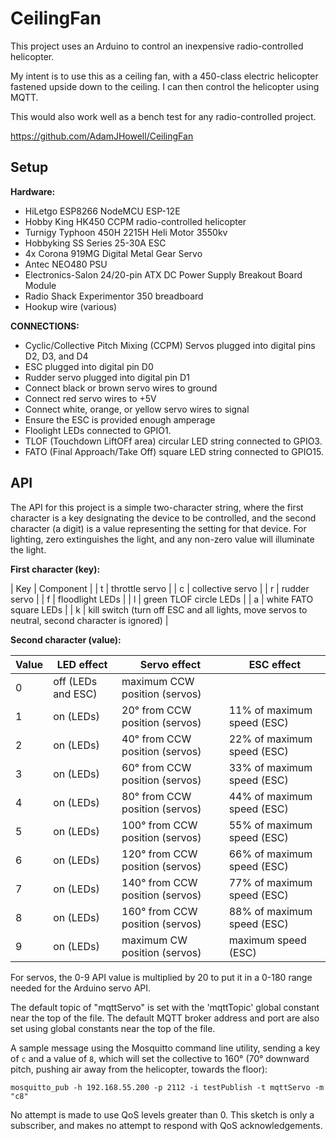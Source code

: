 # CeilingFan

This project uses an Arduino to control an inexpensive radio-controlled helicopter.

My intent is to use this as a ceiling fan, with a 450-class electric helicopter fastened upside down to the ceiling.  I can then control the helicopter using MQTT.

This would also work well as a bench test for any radio-controlled project.

<https://github.com/AdamJHowell/CeilingFan>

## Setup

**Hardware:**

- HiLetgo ESP8266 NodeMCU ESP-12E
- Hobby King HK450 CCPM radio-controlled helicopter
- Turnigy Typhoon 450H 2215H Heli Motor 3550kv
- Hobbyking SS Series 25-30A ESC
- 4x Corona 919MG Digital Metal Gear Servo
- Antec NEO480 PSU
- Electronics-Salon 24/20-pin ATX DC Power Supply Breakout Board Module
- Radio Shack Experimentor 350 breadboard
- Hookup wire (various)

**CONNECTIONS:**

- Cyclic/Collective Pitch Mixing (CCPM) Servos plugged into digital pins D2, D3, and D4
- ESC plugged into digital pin D0
- Rudder servo plugged into digital pin D1
- Connect black or brown servo wires to ground
- Connect red servo wires to +5V
- Connect white, orange, or yellow servo wires to signal
- Ensure the ESC is provided enough amperage
- Floolight LEDs connected to GPIO1.
- TLOF (Touchdown LiftOFf area) circular LED string connected to GPIO3.
- FATO (Final Approach/Take Off) square LED string connected to GPIO15.

## API

The API for this project is a simple two-character string, where the first character is a key designating the device to be controlled, and the second character (a digit) is a value representing the setting for that device.
For lighting, zero extinguishes the light, and any non-zero value will illuminate the light.

**First character (key):**

| Key | Component |
| t | throttle servo |
| c | collective servo |
| r | rudder servo |
| f | floodlight LEDs |
| l | green TLOF circle LEDs |
| a | white FATO square LEDs |
| k | kill switch (turn off ESC and all lights, move servos to neutral, second character is ignored) |

**Second character (value):**

| Value | LED effect | Servo effect | ESC effect |
|---|---|---|---|
| 0 | off (LEDs and ESC) | maximum CCW position (servos) |
| 1 | on (LEDs) | 20° from CCW position (servos) | 11% of maximum speed (ESC) |
| 2 | on (LEDs) | 40° from CCW position (servos) | 22% of maximum speed (ESC) |
| 3 | on (LEDs) | 60° from CCW position (servos) | 33% of maximum speed (ESC) |
| 4 | on (LEDs) | 80° from CCW position (servos) | 44% of maximum speed (ESC) |
| 5 | on (LEDs) | 100° from CCW position (servos) | 55% of maximum speed (ESC) |
| 6 | on (LEDs) | 120° from CCW position (servos) | 66% of maximum speed (ESC) |
| 7 | on (LEDs) | 140° from CCW position (servos) | 77% of maximum speed (ESC) |
| 8 | on (LEDs) | 160° from CCW position (servos) | 88% of maximum speed (ESC) |
| 9 | on (LEDs) | maximum CW position (servos) | maximum speed (ESC) |

For servos, the 0-9 API value is multiplied by 20 to put it in a 0-180 range needed for the Arduino servo API.

The default topic of "mqttServo" is set with the 'mqttTopic' global constant near the top of the file.  The default MQTT broker address and port are also set using global constants near the top of the file.

A sample message using the Mosquitto command line utility, sending a key of `c` and a value of `8`, which will set the collective to 160° (70° downward pitch, pushing air away from the helicopter, towards the floor):

```mosquitto_pub -h 192.168.55.200 -p 2112 -i testPublish -t mqttServo -m "c8"```

No attempt is made to use QoS levels greater than 0.  This sketch is only a subscriber, and makes no attempt to respond with QoS acknowledgements.
